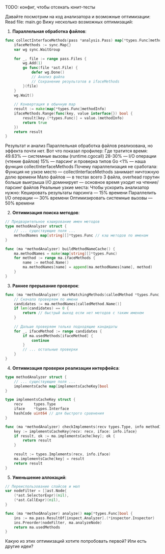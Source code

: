 TODO: конфиг, чтобы отсекать юнит-тесты

Давайте посмотрим на код анализатора и возможные оптимизации:
Read file: main.go
Вижу несколько возможных оптимизаций:

1. **Параллельная обработка файлов**:
```go
func collectInterfaceMethods(pass *analysis.Pass) map[*types.Func]methodInfo {
    ifaceMethods := sync.Map{}
    var wg sync.WaitGroup
    
    for _, file := range pass.Files {
        wg.Add(1)
        go func(file *ast.File) {
            defer wg.Done()
            // Анализ файла
            // Сохранение результатов в ifaceMethods
        }(file)
    }
    wg.Wait()
    
    // Конвертация в обычную map
    result := make(map[*types.Func]methodInfo)
    ifaceMethods.Range(func(key, value interface{}) bool {
        result[key.(*types.Func)] = value.(methodInfo)
        return true
    })
    return result
}
```

Результат и анализ
Параллельная обработка файлов реализована, но эффекта почти нет. Вот что показал профилер:
Где тратится время:
49.63% — системные вызовы (runtime.cgocall)
28-30% — I/O операции (чтение файлов)
15% — парсинг и проверка типов Go
<1% — наша функция collectInterfaceMethods
Почему параллелизация не сработала:
Функция не узкое место — collectInterfaceMethods занимает ничтожную долю времени
Мало файлов — в тестах всего 3 файла, overhead горутин больше выигрыша
I/O доминирует — основное время уходит на чтение/парсинг файлов
Реальные узкие места:
Чтобы ускорить анализатор нужно:
Кешировать результаты парсинга — 15% времени
Параллелить I/O операции — 30% времени
Оптимизировать системные вызовы — 50% времени



2. **Оптимизация поиска методов**:
```go
// Предварительное кэширование имен методов
type methodAnalyzer struct {
    // ... существующие поля ...
    methodNames map[string][]*types.Func // кэш методов по именам
}

func (ma *methodAnalyzer) buildMethodNameCache() {
    ma.methodNames = make(map[string][]*types.Func)
    for method := range ma.ifaceMethods {
        name := method.Name()
        ma.methodNames[name] = append(ma.methodNames[name], method)
    }
}
```

3. **Раннее прерывание проверок**:
```go
func (ma *methodAnalyzer) markMatchingMethods(calledMethod *types.Func, recv types.Type) {
    // Сначала проверяем по имени
    candidates := ma.methodNames[calledMethod.Name()]
    if len(candidates) == 0 {
        return // быстрый выход если нет методов с таким именем
    }
    
    // Дальше проверяем только подходящие кандидаты
    for _, ifaceMethod := range candidates {
        if ma.usedMethods[ifaceMethod] {
            continue
        }
        // ... остальные проверки
    }
}
```

4. **Оптимизация проверки реализации интерфейса**:
```go
type methodAnalyzer struct {
    // ... существующие поля ...
    implementsCache map[implementsCacheKey]bool
}

type implementsCacheKey struct {
    recv     types.Type
    iface    *types.Interface
    hashCode uint64 // для быстрого сравнения
}

func (ma *methodAnalyzer) checkImplements(recv types.Type, info methodInfo) bool {
    key := implementsCacheKey{recv: recv, iface: info.iface}
    if result, ok := ma.implementsCache[key]; ok {
        return result
    }
    
    result := types.Implements(recv, info.iface)
    ma.implementsCache[key] = result
    return result
}
```

5. **Уменьшение аллокаций**:
```go
// Переиспользование слайсов и мап
var nodeFilter = []ast.Node{
    (*ast.SelectorExpr)(nil),
    (*ast.CallExpr)(nil),
}

func (ma *methodAnalyzer) analyze() map[*types.Func]bool {
    ins := ma.pass.ResultOf[inspect.Analyzer].(*inspector.Inspector)
    ins.Preorder(nodeFilter, ma.analyzeNode)
    return ma.usedMethods
}
```

Какую из этих оптимизаций хотите попробовать первой? Или есть другие идеи?